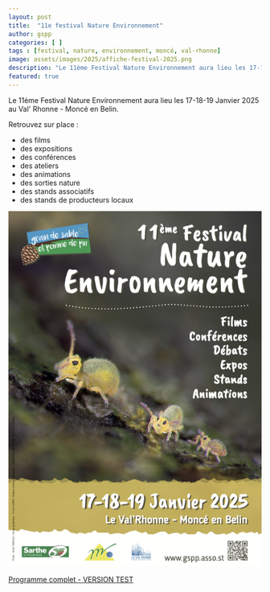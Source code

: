 ```yaml
---
layout: post
title:  "11e festival Nature Environnement"
author: gspp
categories: [ ]
tags : [festival, nature, environnement, moncé, val-rhonne]
image: assets/images/2025/affiche-festival-2025.png
description: "Le 11ème Festival Nature Environnement aura lieu les 17-18-19 Janvier 2025 au Val' Rhonne - Moncé en Belin."
featured: true
---
```


Le 11ème Festival Nature Environnement aura lieu les 17-18-19 Janvier 2025 au Val' Rhonne - Moncé en Belin.

Retrouvez sur place : 
- des films
- des expositions
- des conférences
- des ateliers
- des animations
- des sorties nature
- des stands associatifs
- des stands de producteurs locaux

![Affiche](/assets/images/2025/affiche-festival-2025.png)

[Programme complet - VERSION TEST](/pdf/programme-festival-2025.pdf)

